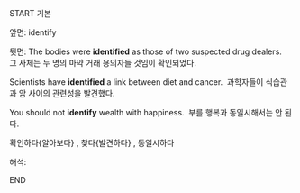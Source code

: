 START
기본

앞면:
identify


뒷면:
The bodies were **identified** as those of two suspected drug dealers. 
그 사체는 두 명의 마약 거래 용의자들 것임이 확인되었다.

Scientists have **identified** a link between diet and cancer. 
과학자들이 식습관과 암 사이의 관련성을 발견했다.

You should not **identify** wealth with happiness. 
부를 행복과 동일시해서는 안 된다.

확인하다{알아보다} , 찾다{발견하다} , 동일시하다

해석:



END
